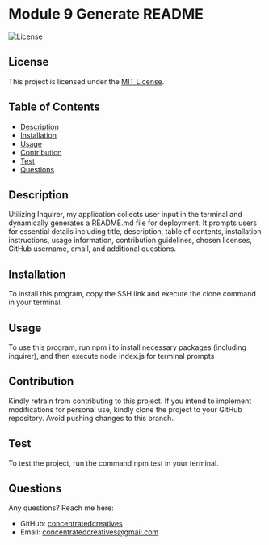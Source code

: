 # Module 9 Generate README

  ![License](https://img.shields.io/badge/license-MIT-blue)
  ## License
    
  This project is licensed under the [MIT License]([License](https://opensource.org/licenses/MIT)).
  
  ## Table of Contents
  - [Description](#description)
  - [Installation](#installation)
  - [Usage](#usage)
  - [Contribution](#contribution)
  - [Test](#test)
  - [Questions](#questions)
  
  ## Description
   Utilizing Inquirer, my application collects user input in the terminal and dynamically generates a README.md file for deployment. It prompts users for essential details including title, description, table of contents, installation instructions, usage information, contribution guidelines, chosen licenses, GitHub username, email, and additional questions.
  
  ## Installation
  To install this program, copy the SSH link and execute the clone command in your terminal.
  
  ## Usage
  To use this program, run npm i to install necessary packages (including inquirer), and then execute node index.js for terminal prompts
  
  ## Contribution
  Kindly refrain from contributing to this project. If you intend to implement modifications for personal use, kindly clone the project to your GitHub repository. Avoid pushing changes to this branch.
  
  ## Test
  To test the project, run the command npm test in your terminal.
  

  ## Questions
  Any questions? Reach me here:
  - GitHub: [concentratedcreatives](https://github.com/concentratedcreatives)
  - Email: concentratedcreatives@gmail.com